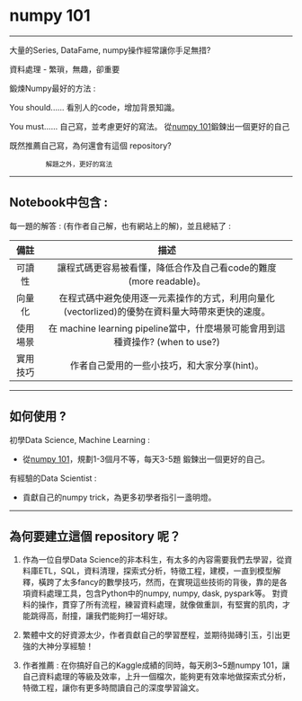# numpy 101
**********************************************

大量的Series, DataFame, numpy操作經常讓你手足無措?

資料處理 - 繁瑣，無趣，卻重要

鍛煉Numpy最好的方法 : 

You should......  看別人的code，增加背景知識。

You must......    自己寫，並考慮更好的寫法。
從[numpy 101](https://www.machinelearningplus.com/python/101-numpy-exercises-python/)鍛鍊出一個更好的自己

既然推薦自己寫，為何還會有這個 repository?


             解題之外，更好的寫法


**********************************************

## Notebook中包含 : 
每一題的解答 : (有作者自己解，也有網站上的解)，並且總結了 : 

| 備註 | 描述 |
| :---: | :---: |
| 可讀性 | 讓程式碼更容易被看懂，降低合作及自己看code的難度(more readable)。|
| 向量化 | 在程式碼中避免使用逐一元素操作的方式，利用向量化(vectorlized)的優勢在資料量大時帶來更快的速度。|
|使用場景| 在 machine learning pipeline當中，什麼場景可能會用到這種資操作? (when to use?)
|實用技巧| 作者自己愛用的一些小技巧，和大家分享(hint)。

**********************************************

## 如何使用 ? 
初學Data Science, Machine Learning : 
* 從[numpy 101](https://www.machinelearningplus.com/python/101-numpy-exercises-python/)，規劃1-3個月不等，每天3-5題
  鍛鍊出一個更好的自己。

有經驗的Data Scientist : 
* 貢獻自己的numpy trick，為更多初學者指引一盞明燈。


**********************************************

## 為何要建立這個 repository 呢？ 
1. 作為一位自學Data Science的非本科生，有太多的內容需要我們去學習，從資料庫ETL，SQL，資料清理，探索式分析，特徵工程，建模，一直到模型解釋，橫跨了太多fancy的數學技巧，然而，在實現這些技術的背後，靠的是各項資料處理工具，包含Python中的numpy, numpy, dask, pyspark等。
對資料的操作，貫穿了所有流程，練習資料處理，就像做重訓，有堅實的肌肉，才能跳得高，耐撞，讓我們能夠打一場好球。

2. 繁體中文的好資源太少，作者貢獻自己的學習歷程，並期待拋磚引玉，引出更強的大神分享經驗！

3. 作者推薦 : 在你搞好自己的Kaggle成績的同時，每天刷3~5題numpy 101，讓自己資料處理的等級及效率，上升一個檔次，能夠更有效率地做探索式分析，特徵工程，讓你有更多時間讀自己的深度學習論文。

